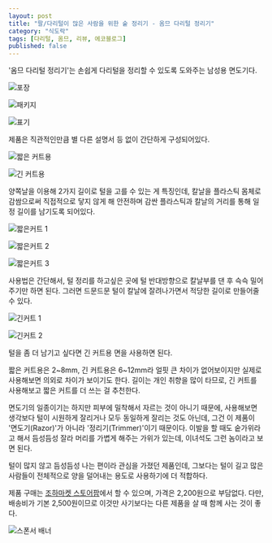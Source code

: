 ```yaml
---
layout: post
title: "팔/다리털이 많은 사람을 위한 숱 정리기 - 옴므 다리털 정리기"
category: "식도락"
tags: [다리털, 옴므, 리뷰, 에코블로그]
published: false
---
```


'옴므 다리털 정리기'는
손쉽게 다리털을 정리할 수 있도록 도와주는 남성용 면도기다.

![포장](https://lh3.googleusercontent.com/6dzUjsRPL6QT5OJfBtn8DMSa5SgKrPh5Hxk4gra6stJHy9wESUqLtgEcpyDukk8Jxgd9mvz54IvxbA=s480)

![패키지](https://lh3.googleusercontent.com/gyw5Ea0JNZGSQZVauRX90hmEPu3xJ979BFuSZJlYwZZP_GlErLU5n-SM8bX1H8S2HVE_agpsnLBBvw=s480)

![표기](https://lh3.googleusercontent.com/S0SfeSqYHJbtbqiRISUPrfR-egib4nAJemqnSLOcT0GlOHMs-HUJCkURfhx3ehilPbjLJ2iLctG_Yg=s480)

제품은 직관적인만큼 별 다른 설명서 등 없이 간단하게 구성되어있다.

![짧은 커트용](https://lh3.googleusercontent.com/cbnofBsIqkNFRnaxfTlRHRfNLuAYdvLiXjEwXJAp7MuUWkvNgATcEMfsLodL367x2DUCDteqNrYFnQ=s480)

![긴 커트용](https://lh3.googleusercontent.com/KIpBbJERJJcoVWv0bFxpNTHYODGKH6oHK2-yes2gwUL4UXus0plKtP0Hi4uT5sm0S8eaWdIvFfTrWQ=s480)

양쪽날을 이용해 2가지 길이로 털을 고를 수 있는 게 특징인데,
칼날을 플라스틱 몸체로 감쌈으로써 직접적으로 닿지 않게 해 안전하며
감싼 플라스틱과 칼날의 거리를 통해 일정 길이를 남기도록 되어있다. 

![짧은커트 1](https://lh3.googleusercontent.com/82RZlRxBomEwMvrQhtPOooQ0C_v9FLBAVT9fXLzU0TpJ6URINhIJpWOGMIIqdY3S29C_QSJCGN95JA=s480)

![짧은커트 2](https://lh3.googleusercontent.com/k_OxaeXfjEwYiJmnWwM5FSqXrDwDvV7yPkNQuQMbKE4P8tmavBE3ujf12ZFJqdiimWGIBj0dcWUhVQ=s480)

![짧은커트 3](https://lh3.googleusercontent.com/uKbmNNeshEM-AjG5Fw53a5ipUq783bHc9-rDqxzdaoBOE-nhSRc0O73xIIIp3spBU1LAbFfEOx2z9A=s480)

사용법은 간단해서, 털 정리를 하고싶은 곳에 털 반대방향으로 칼날부를 댄 후 슥슥 밀어주기만 하면 된다.
그러면 드문드문 털이 칼날에 잘려나가면서 적당한 길이로 만들어줄 수 있다.

![긴커트 1](https://lh3.googleusercontent.com/Rmu9NFK48Sy2yEjF6UndD2836D0-vfFeno1Zj2iC5aE1UpDgMOEcXUnqNr5CWNyPfrrBafJEE6q89Q=s480)

![긴커트 2](https://lh3.googleusercontent.com/UGSmYbEU_yTcRTtDMzJlQDgemWdulbkpdtThtdtE1Q-x-mElZOZIDaZ3Jb8LFhAs6BOsVYxzBve7AQ=s480)

털을 좀 더 남기고 싶다면 긴 커트용 면을 사용하면 된다.

짧은 커트용은 2~8mm, 긴 커트용은 6~12mm라 얼핏 큰 차이가 없어보이지만
실제로 사용해보면 의외로 차이가 보이기도 한다.
길이는 개인 취향을 많이 타므로, 긴 커트를 사용해보고 짧은 커트를 더 쓰는 걸 추천한다.

면도기의 일종이기는 하지만 피부에 밀착해서 자르는 것이 아니기 때문에,
사용해보면 생각보다 털이 시원하게 잘리거나 모두 동일하게 잘리는 것도 아닌데,
그건 이 제품이 '면도기(Razor)'가 아니라 '정리기(Trimmer)'이기 때문이다.
이발을 할 때도 숱가위라고 해서 듬성듬성 잘라 머리를 가볍게 해주는 가위가 있는데,
이녀석도 그런 놈이라고 보면 된다.

털이 많지 않고 듬성듬성 나는 편이라 관심을 가졌던 제품인데,
그보다는 털이 길고 많은 사람들이 전체적으로 양을 덜어내는 용도로 사용하기에 더 적합하다.

제품 구매는 [조하마켓 스토어팜](https://smartstore.naver.com/johamarket/products/4600257504)에서 할 수 있으며,
가격은 2,200원으로 부담없다.
다만, 배송비가 기본 2,500원이므로
이것만 사기보다는 다른 제품을 살 때 함께 사는 것이 좋다.



![스폰서 배너](http://echoblog.net/images/sponsor-banner.png "이 글은 에코블로그를 통해 해당 업체에서 제품을 제공받아 작성한 리뷰다.")
